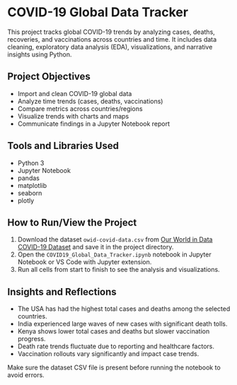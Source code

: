 # COVID-19 Global Data Tracker

This project tracks global COVID-19 trends by analyzing cases, deaths, recoveries, and vaccinations across countries and time. It includes data cleaning, exploratory data analysis (EDA), visualizations, and narrative insights using Python.

## Project Objectives

- Import and clean COVID-19 global data
- Analyze time trends (cases, deaths, vaccinations)
- Compare metrics across countries/regions
- Visualize trends with charts and maps
- Communicate findings in a Jupyter Notebook report

## Tools and Libraries Used

- Python 3
- Jupyter Notebook
- pandas
- matplotlib
- seaborn
- plotly

## How to Run/View the Project

1. Download the dataset `owid-covid-data.csv` from [Our World in Data COVID-19 Dataset](https://ourworldindata.org/covid-cases) and save it in the project directory.
2. Open the `COVID19_Global_Data_Tracker.ipynb` notebook in Jupyter Notebook or VS Code with Jupyter extension.
3. Run all cells from start to finish to see the analysis and visualizations.

## Insights and Reflections

- The USA has had the highest total cases and deaths among the selected countries.
- India experienced large waves of new cases with significant death tolls.
- Kenya shows lower total cases and deaths but slower vaccination progress.
- Death rate trends fluctuate due to reporting and healthcare factors.
- Vaccination rollouts vary significantly and impact case trends.

Make sure the dataset CSV file is present before running the notebook to avoid errors.
